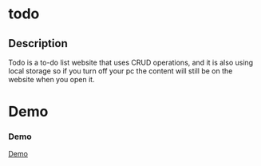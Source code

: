 # todo

## Description
Todo is a to-do list website that uses CRUD operations, and it is also using local storage so if you turn off your pc the content will still be on the website when you open it.

# Demo
### Demo
[Demo](https://mohamed-dahni.github.io/todo/)
